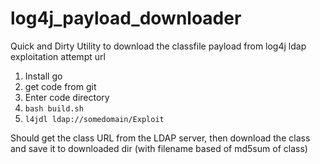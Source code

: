 # log4j_payload_downloader
Quick and Dirty Utility to download the classfile payload from log4j ldap exploitation attempt url

1. Install go
2. get code from git
3. Enter code directory
4. `bash build.sh`
5. `l4jdl ldap://somedomain/Exploit`

Should get the class URL from the LDAP server, then download the class and save it to downloaded dir (with filename based of md5sum of class)
